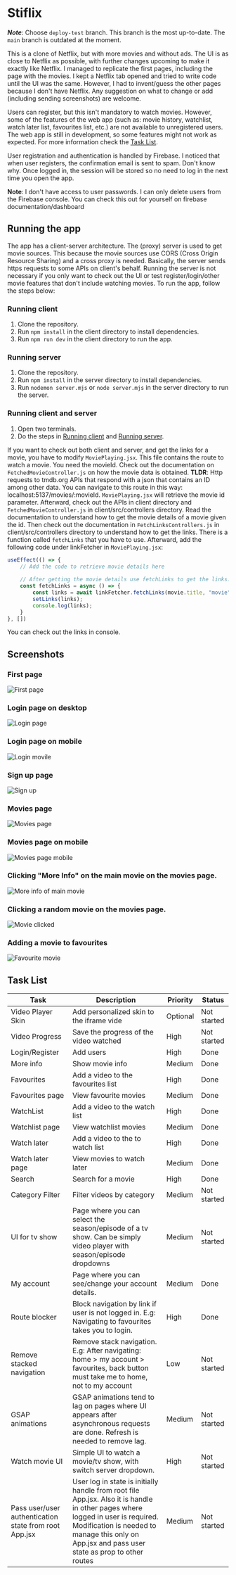 # Stiflix

***Note***: Choose `deploy-test` branch. This branch is the most up-to-date. The `main` branch is outdated at the moment.

This is a clone of Netflix, but with more movies and without ads. The UI is as close
to Netflix as possible, with further changes upcoming to make it exactly like Netflix. I managed
to replicate the first pages, including the page with the movies. I kept a Netflix tab opened and
tried to write code until the UI was the same. However, I had to invent/guess the other 
pages because I don't have Netflix. Any suggestion on what to change or add (including sending screenshots)
are welcome.

Users can register, but this isn't mandatory to watch movies. However, some of the features
of the web app (such as: movie history, watchlist, watch later list, favourites list, etc.) 
are not available to unregistered users. The web app is still in development, so some features
might not work as expected. For more information check the [Task List](#task-list).

User registration and authentication is handled by Firebase. I noticed that when user registers, 
the confirmation email is sent to spam. Don't know why. Once logged in, the session will be stored
so no need to log in the next time you open the app.

**Note**: I don't have access to user passwords. I can only delete users from the Firebase console. You can check this out for yourself on firebase documentation/dashboard

## Running the app
The app has a client-server architecture. The (proxy) server is used to get movie sources. This because
the movie sources use CORS (Cross Origin Resource Sharing) and a cross proxy is needed. Basically, the server
sends https requests to some APIs on client's behalf. Running the server
is not necessary if you only want to check out the UI or test register/login/other movie features that
don't include watching movies. To run the app, follow the steps below:

### Running client

1. Clone the repository.
2. Run `npm install` in the client directory to install dependencies.
3. Run `npm run dev` in the client directory to run the app.

### Running server

1. Clone the repository.
2. Run `npm install` in the server directory to install dependencies.
3. Run `nodemon server.mjs` or `node server.mjs` in the server directory to run the server.

### Running client and server

1. Open two terminals.
2. Do the steps in [Running client](#running-client) and [Running server](#running-server).

If you want to check out both client and server, and get the links for a movie, you have to modify `MoviePlaying.jsx`.
This file contains the route to watch a movie. You need the movieId. Check out the documentation on `FetchedMovieController.js` 
on how the movie data is obtained. **TLDR**: Http requests to tmdb.org APIs that respond with a json that contains an ID among other data. You can 
navigate to this route in this way: localhost:5137/movies/:movieId. `MoviePlaying.jsx` will retrieve the movie id parameter. 
Afterward, check out the APIs in client directory and `FetchedMovieController.js` in client/src/controllers directory. Read the 
documentation to understand how to get the movie details of a movie given the id. Then check out the documentation in 
`FetchLinksControllers.js` in client/src/controllers directory to understand how to get the links. There is a function called 
`fetchLinks` that you have to use. Afterward, add the following code under linkFetcher in `MoviePlaying.jsx`:

```javascript
useEffect(() => {
    // Add the code to retrieve movie details here
    
    // After getting the movie details use fetchLinks to get the links.
    const fetchLinks = async () => {
        const links = await linkFetcher.fetchLinks(movie.title, "movie", movie.release_date, movie.id);
        setLinks(links);
        console.log(links);
    }
}, [])
```
You can check out the links in console.

## Screenshots

### First page
![First page](/screenshots/initial%20scr.png)
### Login page on desktop
![Login page](/screenshots/login%20scr.png)
### Login page on mobile
![Login movile](/screenshots/signin%20mobile.png)
### Sign up page
![Sign up](/screenshots/signup%20scr.png)
### Movies page
![Movies page](/screenshots/main%20scr.png)
### Movies page on mobile
![Movies page mobile](/screenshots/main%20mobile.png)
### Clicking "More Info" on the main movie on the movies page.
![More info of main movie](/screenshots/mainmoreinfo%20scr.png)
### Clicking a random movie on the movies page.
![Movie clicked](/screenshots/movieinfo%20scr.png)
### Adding a movie to favourites
![Favourite movie](/screenshots/moviefavourite%20scr.png)


## Task List

| Task                                                  | Description                                                                                                                                                                                                                        | Priority | Status      |
|-------------------------------------------------------|------------------------------------------------------------------------------------------------------------------------------------------------------------------------------------------------------------------------------------|----------|-------------|
| Video Player Skin                                     | Add personalized skin to the iframe vide                                                                                                                                                                                           | Optional | Not started |
| Video Progress                                        | Save the progress of the video watched                                                                                                                                                                                             | High     | Not started |
| Login/Register                                        | Add users                                                                                                                                                                                                                          | High     | Done        |
| More info                                             | Show movie info                                                                                                                                                                                                                    | Medium   | Done        |
| Favourites                                            | Add a video to the favourites list                                                                                                                                                                                                 | High     | Done        |
| Favourites page                                       | View favourite movies                                                                                                                                                                                                              | Medium   | Done        |
| WatchList                                             | Add a video to the watch list                                                                                                                                                                                                      | High     | Done        |
| Watchlist page                                        | View watchlist movies                                                                                                                                                                                                              | Medium   | Done        |
| Watch later                                           | Add a video to the to watch list                                                                                                                                                                                                   | High     | Done        |
| Watch later page                                      | View movies to watch later                                                                                                                                                                                                         | Medium   | Done        |
| Search                                                | Search for a movie                                                                                                                                                                                                                 | High     | Done        |
| Category Filter                                       | Filter videos by category                                                                                                                                                                                                          | Medium   | Not started |
| UI for tv show                                        | Page where you can select the season/episode of a tv show. Can be simply video player with season/episode dropdowns                                                                                                                | Medium   | Not started |
| My account                                            | Page where you can see/change your account details.                                                                                                                                                                                | Medium   | Done        |
| Route blocker                                         | Block navigation by link if user is not logged in. E.g: Navigating to favourites takes you to login.                                                                                                                               | High     | Done        |
| Remove stacked navigation                             | Remove stack navigation. E.g: After navigating: home > my account > favourites, back button must take me to home, not to my account                                                                                                | Low      | Not started |
| GSAP animations                                       | GSAP animations tend to lag on pages where UI appears after asynchronous requests are done. Refresh is needed to remove lag.                                                                                                       | Medium   | Not started |
| Watch movie UI                                        | Simple UI to watch a movie/tv show, with switch server dropdown.                                                                                                                                                                   | High     | Not started |
| Pass user/user authentication state from root App.jsx | User log in state is initially handle from root file App.jsx. Also it is handle in other pages where logged in user is required. Modification is needed to manage this only on App.jsx and pass user state as prop to other routes | Medium   | Not started |






